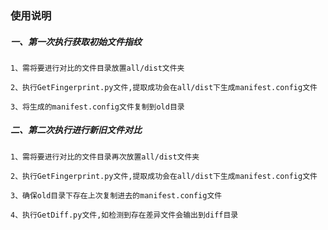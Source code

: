 ### 使用说明

##### 一、第一次执行获取初始文件指纹

    1、需将要进行对比的文件目录放置all/dist文件夹

    2、执行GetFingerprint.py文件,提取成功会在all/dist下生成manifest.config文件

    3、将生成的manifest.config文件复制到old目录

##### 二、第二次执行进行新旧文件对比

    1、需将要进行对比的文件目录再次放置all/dist文件夹

    2、执行GetFingerprint.py文件,提取成功会在all/dist下生成manifest.config文件

    3、确保old目录下存在上次复制进去的manifest.config文件

    4、执行GetDiff.py文件,如检测到存在差异文件会输出到diff目录

